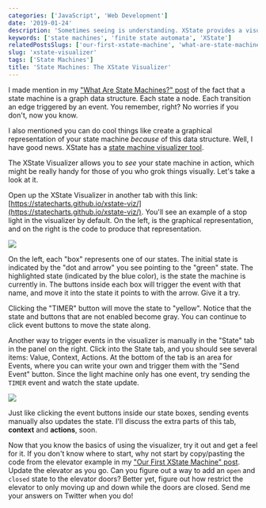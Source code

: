 ```yaml
---
categories: ['JavaScript', 'Web Development']
date: '2019-01-24'
description: 'Sometimes seeing is understanding. XState provides a visualizer tool that allows us to see our state machine as a graphical interface, and not just code.'
keywords: ['state machines', 'finite state automata', 'XState']
relatedPostsSlugs: ['our-first-xstate-machine', 'what-are-state-machines']
slug: 'xstate-visualizer'
tags: ['State Machines']
title: 'State Machines: The XState Visualizer'
---
```


I made mention in my ["What Are State Machines?" post](/what-are-state-machines) of the fact that a state machine is a graph data structure. Each state a node. Each transition an edge triggered by an event. You remember, right? No worries if you don't, now you know.

I also mentioned you can do cool things like create a graphical representation of your state machine _because_ of this data structure. Well, I have good news. XState has a [state machine visualizer tool](https://statecharts.github.io/xstate-viz/).

The XState Visualizer allows you to _see_ your state machine in action, which might be really handy for those of you who grok things visually. Let's take a look at it.

Open up the XState Visualizer in another tab with this link: [https://statecharts.github.io/xstate-viz/](https://statecharts.github.io/xstate-viz/). You'll see an example of a stop light in the visualizer by default. On the left, is the graphical representation, and on the right is the code to produce that representation.

![](/images/xstate_visualizer_init.png)

On the left, each "box" represents one of our states. The initial state is indicated by the "dot and arrow" you see pointing to the "green" state. The highlighted state (indicated by the blue color), is the state the machine is currently in. The buttons inside each box will trigger the event with that name, and move it into the state it points to with the arrow. Give it a try.

Clicking the "TIMER" button will move the state to "yellow". Notice that the state and buttons that are not enabled become gray. You can continue to click event buttons to move the state along.

Another way to trigger events in the visualizer is manually in the "State" tab in the panel on the right. Click into the State tab, and you should see several items: Value, Context, Actions. At the bottom of the tab is an area for Events, where you can write your own and trigger them with the "Send Event" button. Since the light machine only has one event, try sending the `TIMER` event and watch the state update.

![](/images/state_tab_open.png)

Just like clicking the event buttons inside our state boxes, sending events manually also updates the state. I'll discuss the extra parts of this tab, **context** and **actions**, soon.

Now that you know the basics of using the visualizer, try it out and get a feel for it. If you don't know where to start, why not start by copy/pasting the code from the elevator example in my ["Our First XState Machine" post](/our-first-xstate-machine). Update the elevator as you go. Can you figure out a way to add an `open` and `closed` state to the elevator doors? Better yet, figure out how restrict the elevator to only moving up and down while the doors are closed. Send me your answers on Twitter when you do!

